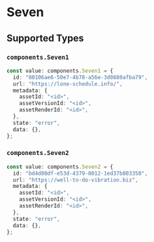 # Seven


## Supported Types

### `components.Seven1`

```typescript
const value: components.Seven1 = {
  id: "80106ae6-50e7-4b78-a56e-3d0880afba79",
  url: "https://lone-schedule.info/",
  metadata: {
    assetId: "<id>",
    assetVersionId: "<id>",
    assetRenderId: "<id>",
  },
  state: "error",
  data: {},
};
```

### `components.Seven2`

```typescript
const value: components.Seven2 = {
  id: "bd4d00df-e53d-4379-8012-1ed37b803350",
  url: "https://well-to-do-vibration.biz",
  metadata: {
    assetId: "<id>",
    assetVersionId: "<id>",
    assetRenderId: "<id>",
  },
  state: "error",
  data: {},
};
```

